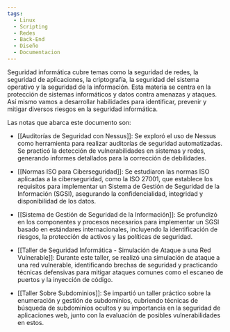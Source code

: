 ```yaml
---
tags:
  - Linux
  - Scripting
  - Redes
  - Back-End
  - Diseño
  - Documentacion
---
```

Seguridad informática cubre temas como la seguridad de redes, la seguridad de aplicaciones, la criptografía, la seguridad del sistema operativo y la seguridad de la información. Esta materia se centra en la protección de sistemas informáticos y datos contra amenazas y ataques. Así mismo vamos a desarrollar habilidades para identificar, prevenir y mitigar diversos riesgos en la seguridad informática.

Las notas que abarca este documento son:

- [[Auditorías de Seguridad con Nessus]]: Se exploró el uso de Nessus como herramienta para realizar auditorías de seguridad automatizadas. Se practicó la detección de vulnerabilidades en sistemas y redes, generando informes detallados para la corrección de debilidades.
    
- [[Normas ISO para Ciberseguridad]]: Se estudiaron las normas ISO aplicadas a la ciberseguridad, como la ISO 27001, que establece los requisitos para implementar un Sistema de Gestión de Seguridad de la Información (SGSI), asegurando la confidencialidad, integridad y disponibilidad de los datos.
    
- [[Sistema de Gestión de Seguridad de la Información]]: Se profundizó en los componentes y procesos necesarios para implementar un SGSI basado en estándares internacionales, incluyendo la identificación de riesgos, la protección de activos y las políticas de seguridad.
    
- [[Taller de Seguridad Informática - Simulación de Ataque a una Red Vulnerable]]: Durante este taller, se realizó una simulación de ataque a una red vulnerable, identificando brechas de seguridad y practicando técnicas defensivas para mitigar ataques comunes como el escaneo de puertos y la inyección de código.
    
- [[Taller Sobre Subdominios]]: Se impartió un taller práctico sobre la enumeración y gestión de subdominios, cubriendo técnicas de búsqueda de subdominios ocultos y su importancia en la seguridad de aplicaciones web, junto con la evaluación de posibles vulnerabilidades en estos.
